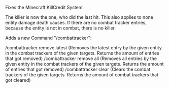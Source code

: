 Fixes the Minecraft KillCredit System:

The killer is now the one, who did the last hit. This also applies to none entity damage death causes. If there are no combat tracker entries, because the entity is not in combat, there is no killer.


Adds a new Command "/combattracker":

/combattracker remove latest <targets> <entityToRemove> (Removes the latest entry by the given entity in the combat trackers of the given targets. Returns the amount of entries that got removed)
/combattracker remove all <targets> <entityToRemove> (Removes all entries by the given entity in the combat trackers of the given targets. Returns the amount of entries that got removed)
/combattracker clear <targets> (Clears the combat trackers of the given targets. Returns the amount of combat trackers that got cleared)

